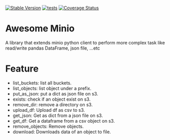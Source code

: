 [![Stable Version](https://img.shields.io/pypi/v/awesome-minio?label=stable)](https://pypi.org/project/awesome-minio/)
[![tests](https://github.com/MoBagel/awesome-minio/workflows/ci/badge.svg)](https://github.com/MoBagel/awesome-minio)
[![Coverage Status](https://coveralls.io/repos/github/MoBagel/awesome-minio/badge.svg?branch=develop)](https://coveralls.io/github/MoBagel/awesome-minio)

# Awesome Minio

A library that extends minio python client to perform more complex task like read/write pandas DataFrame, json file, ...etc

# Feature
* list_buckets: list all buckets.
* list_objects: list object under a prefix.
* put_as_json: put a dict as json file on s3.
* exists: check if an object exist on s3.
* remove_dir: remove a directory on s3.
* upload_df: Upload df as csv to s3.
* get_json: Get as dict from a json file on s3.
* get_df: Get a dataframe from a csv object on s3.
* remove_objects: Remove objects.
* download: Downloads data of an object to file.
